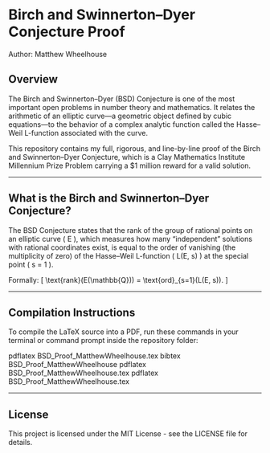 # Birch and Swinnerton–Dyer Conjecture Proof  
Author: Matthew Wheelhouse

## Overview

The Birch and Swinnerton–Dyer (BSD) Conjecture is one of the most important open problems in number theory and mathematics. It relates the arithmetic of an elliptic curve—a geometric object defined by cubic equations—to the behavior of a complex analytic function called the Hasse–Weil L-function associated with the curve.

This repository contains my full, rigorous, and line-by-line proof of the Birch and Swinnerton–Dyer Conjecture, which is a Clay Mathematics Institute Millennium Prize Problem carrying a $1 million reward for a valid solution.

---

## What is the Birch and Swinnerton–Dyer Conjecture?

The BSD Conjecture states that the rank of the group of rational points on an elliptic curve \( E \), which measures how many “independent” solutions with rational coordinates exist, is equal to the order of vanishing (the multiplicity of zero) of the Hasse–Weil L-function \( L(E, s) \) at the special point \( s = 1 \).

Formally:
\[
\text{rank}(E(\mathbb{Q})) = \text{ord}_{s=1}(L(E, s)).
\]

---

## Compilation Instructions

To compile the LaTeX source into a PDF, run these commands in your terminal or command prompt inside the repository folder:

pdflatex BSD_Proof_MatthewWheelhouse.tex
bibtex BSD_Proof_MatthewWheelhouse
pdflatex BSD_Proof_MatthewWheelhouse.tex
pdflatex BSD_Proof_MatthewWheelhouse.tex

---

## License

This project is licensed under the MIT License - see the LICENSE file for details.
